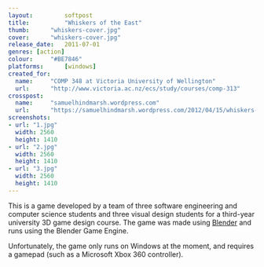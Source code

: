 ```yaml
---
layout: 		softpost
title:  		"Whiskers of the East"
thumb:      "whiskers-cover.jpg"
cover:      "whiskers-cover.jpg"
release_date: 	2011-07-01
genres: [action]
colour:     "#BE7846"
platforms:		[windows]
created_for:
  name:		"COMP 348 at Victoria University of Wellington"
  url:		"http://www.victoria.ac.nz/ecs/study/courses/comp-313"
crosspost:
  name:		"samuelhindmarsh.wordpress.com"
  url:		"https://samuelhindmarsh.wordpress.com/2012/04/15/whiskers-of-the-east/"
screenshots:
- url: "1.jpg"
  width: 2560
  height: 1410
- url: "2.jpg"
  width: 2560
  height: 1410
- url: "3.jpg"
  width: 2560
  height: 1410
---
```

This is a game developed by a team of three software engineering and computer science students and three visual design students for a third-year university 3D game design course. The game was made using [Blender](https://www.blender.org/) and runs using the Blender Game Engine.

Unfortunately, the game only runs on Windows at the moment, and requires a gamepad (such as a Microsoft Xbox 360 controller).
